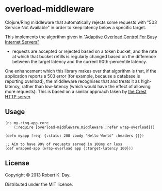 # overload-middleware

Clojure/Ring middleware that automatically rejects some requests with
"503 Service Not Available" in order to keep latency below a specific
target.

This implements the algorithm given in
["Adaptive Overload Control For Busy Internet Servers"](http://www.eecs.harvard.edu/~mdw/papers/control-usits03.pdf)
- requests are accepted or rejected based on a token bucket, and the
rate at which that bucket refills is regularly changed based on the
difference between the target latency and the current 90th-percentile
latency.

One enhancement which this library makes over that algorithm is that,
if the application reports a 503 error (for example, because a
database is reporting overload), the middleware recognises that and
treats it as high-latency, rather than low-latency (which would have
the effect of allowing more requests). This is based on a similar
approach taken by [the Crest HTTP server](https://github.com/Metaswitch/crest/).

## Usage


    (ns my-ring-app.core
        (:require [overload-middleware.middleware :refer wrap-overload]))

    (defn myapp [req] {:status 200 :body "Hello World" :headers {}})

    ;; Aim to have 90% of requests served in 100ms or less
    (def wrapped-app (wrap-overload app {:target-latency 100}))

## License

Copyright © 2013 Robert K. Day.

Distributed under the MIT license.
